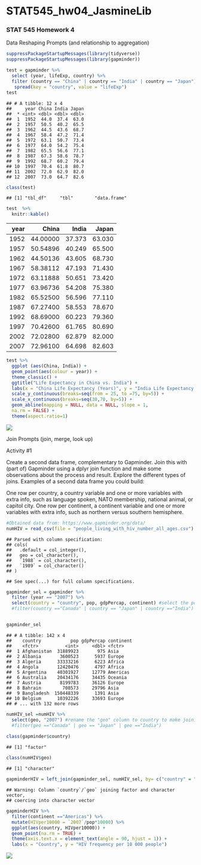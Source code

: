 STAT545\_hw04\_JasmineLib
================

### STAT 545 Homework 4

Data Reshaping Prompts (and relationship to aggregation)

``` r
suppressPackageStartupMessages(library(tidyverse)) 
suppressPackageStartupMessages(library(gapminder))
```

``` r
test = gapminder %>% 
  select (year, lifeExp, country) %>% 
  filter (country == "China" | country == "India" | country == "Japan") %>% 
   spread(key = "country", value = "lifeExp")
test
```

    ## # A tibble: 12 x 4
    ##     year China India Japan
    ##  * <int> <dbl> <dbl> <dbl>
    ##  1  1952  44.0  37.4  63.0
    ##  2  1957  50.5  40.2  65.5
    ##  3  1962  44.5  43.6  68.7
    ##  4  1967  58.4  47.2  71.4
    ##  5  1972  63.1  50.7  73.4
    ##  6  1977  64.0  54.2  75.4
    ##  7  1982  65.5  56.6  77.1
    ##  8  1987  67.3  58.6  78.7
    ##  9  1992  68.7  60.2  79.4
    ## 10  1997  70.4  61.8  80.7
    ## 11  2002  72.0  62.9  82.0
    ## 12  2007  73.0  64.7  82.6

``` r
class(test)
```

    ## [1] "tbl_df"     "tbl"        "data.frame"

``` r
test  %>% 
  knitr::kable()
```

|  year|     China|   India|   Japan|
|-----:|---------:|-------:|-------:|
|  1952|  44.00000|  37.373|  63.030|
|  1957|  50.54896|  40.249|  65.500|
|  1962|  44.50136|  43.605|  68.730|
|  1967|  58.38112|  47.193|  71.430|
|  1972|  63.11888|  50.651|  73.420|
|  1977|  63.96736|  54.208|  75.380|
|  1982|  65.52500|  56.596|  77.110|
|  1987|  67.27400|  58.553|  78.670|
|  1992|  68.69000|  60.223|  79.360|
|  1997|  70.42600|  61.765|  80.690|
|  2002|  72.02800|  62.879|  82.000|
|  2007|  72.96100|  64.698|  82.603|

``` r
test %>%
  ggplot (aes(China, India)) + 
  geom_point(aes(colour = year)) + 
  theme_classic() +
  ggtitle("Life Expectancy in China vs. India") +
  labs(x = "China Life Expectancy (Years)", y = "India Life Expectancy (Years)") +
  scale_y_continuous(breaks=seq(from = 25, to =75, by=5)) +
  scale_x_continuous(breaks=seq(30,70, by=5)) +
  geom_abline(mapping = NULL, data = NULL, slope = 1,
  na.rm = FALSE) +
  theme(aspect.ratio=1)
```

![](STAT545_hw04_JasmineLib_files/figure-markdown_github/unnamed-chunk-2-1.png)

Join Prompts (join, merge, look up)

Activity \#1

Create a second data frame, complementary to Gapminder. Join this with (part of) Gapminder using a dplyr join function and make some observations about the process and result. Explore the different types of joins. Examples of a second data frame you could build:

One row per country, a country variable and one or more variables with extra info, such as language spoken, NATO membership, national animal, or capitol city. One row per continent, a continent variable and one or more variables with extra info, such as northern versus southern hemisphere.

``` r
#Obtained data from: https://www.gapminder.org/data/
numHIV = read_csv(file = "people_living_with_hiv_number_all_ages.csv")
```

    ## Parsed with column specification:
    ## cols(
    ##   .default = col_integer(),
    ##   geo = col_character(),
    ##   `1988` = col_character(),
    ##   `1989` = col_character()
    ## )

    ## See spec(...) for full column specifications.

``` r
gapminder_sel = gapminder %>% 
  filter (year == "2007") %>% 
  select(country = "country", pop, gdpPercap, continent) #select the population and gdpPercap data for the year 2007. 
  #filter(country =="Canada" | country == "Japan" | country =="India")


gapminder_sel 
```

    ## # A tibble: 142 x 4
    ##    country           pop gdpPercap continent
    ##    <fctr>          <int>     <dbl> <fctr>   
    ##  1 Afghanistan  31889923       975 Asia     
    ##  2 Albania       3600523      5937 Europe   
    ##  3 Algeria      33333216      6223 Africa   
    ##  4 Angola       12420476      4797 Africa   
    ##  5 Argentina    40301927     12779 Americas 
    ##  6 Australia    20434176     34435 Oceania  
    ##  7 Austria       8199783     36126 Europe   
    ##  8 Bahrain        708573     29796 Asia     
    ##  9 Bangladesh  150448339      1391 Asia     
    ## 10 Belgium      10392226     33693 Europe   
    ## # ... with 132 more rows

``` r
numHIV_sel =numHIV %>% 
  select(geo, "2007") #rename the "geo" column to country to make joining easier, and select data for the year 2007. 
  #filter(geo =="Canada" | geo == "Japan" | geo =="India")
 
class(gapminder$country)
```

    ## [1] "factor"

``` r
class(numHIV$geo)
```

    ## [1] "character"

``` r
gapminderHIV = left_join(gapminder_sel, numHIV_sel, by= c("country" = "geo")) #left join columns, join by comparing country and geo columns. 
```

    ## Warning: Column `country`/`geo` joining factor and character vector,
    ## coercing into character vector

``` r
gapminderHIV %>% 
  filter(continent =="Americas") %>% 
  mutate(HIVper10000 = `2007`/pop*10000) %>% 
  ggplot(aes(country, HIVper10000)) + 
  geom_point(na.rm = TRUE) + 
  theme(axis.text.x = element_text(angle = 90, hjust = 1)) + 
  labs(x = "Country", y = "HIV frequency per 10 000 people")
```

![](STAT545_hw04_JasmineLib_files/figure-markdown_github/unnamed-chunk-3-1.png)
